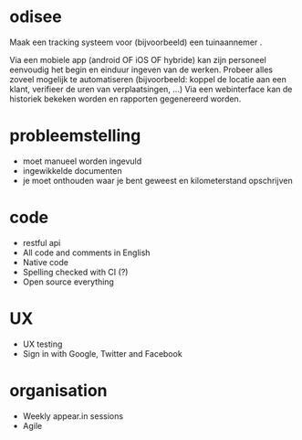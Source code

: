 # odisee

Maak een tracking systeem voor (bijvoorbeeld) een tuinaannemer . 

Via een mobiele app (android OF iOS OF hybride) kan zijn personeel eenvoudig het begin en einduur ingeven van de werken. Probeer alles zoveel mogelijk te automatiseren (bijvoorbeeld: koppel de locatie aan een klant, verifieer de uren van verplaatsingen, ...)
Via een webinterface kan de historiek bekeken worden en rapporten gegenereerd worden.

# probleemstelling

* moet manueel worden ingevuld
* ingewikkelde documenten
* je moet onthouden waar je bent geweest en kilometerstand opschrijven

# code
* restful api
* All code and comments in English
* Native code
* Spelling checked with CI (?)
* Open source everything

# UX

* UX testing
* Sign in with Google, Twitter and Facebook

# organisation

* Weekly appear.in sessions
* Agile
